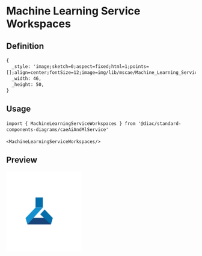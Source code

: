 # Machine Learning Service Workspaces

## Definition

```
{
  _style: 'image;sketch=0;aspect=fixed;html=1;points=[];align=center;fontSize=12;image=img/lib/mscae/Machine_Learning_Service_Workspaces.svg;strokeColor=none;',
  _width: 46,
  _height: 50,
}
```

## Usage

```
import { MachineLearningServiceWorkspaces } from '@diac/standard-components-diagrams/caeAiAndMlService'

<MachineLearningServiceWorkspaces/>
```

## Preview

<img src="./machine-learning-service-workspaces.png" width="200"/>
